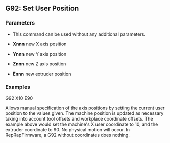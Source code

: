 ## G92: Set User Position

### Parameters

- This command can be used without any additional parameters.

- **Xnnn** new X axis position

- **Ynnn** new Y axis position

- **Znnn** new Z axis position

- **Ennn** new extruder position

### Examples

G92 X10 E90

Allows manual specification of the axis positions by setting the current user position to the values given. The machine position is updated as necessary taking into account tool offsets and workplace coordinate offsets. The example above would set the machine's X user coordinate to 10, and the extruder coordinate to 90. No physical motion will occur. In RepRapFirmware, a G92 without coordinates does nothing.

